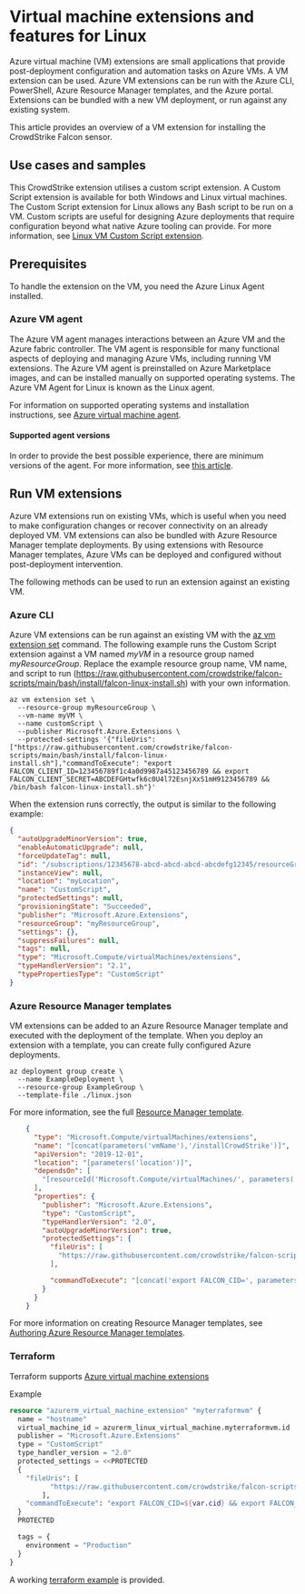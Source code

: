 # Virtual machine extensions and features for Linux

Azure virtual machine (VM) extensions are small applications that provide post-deployment configuration and automation tasks on Azure VMs. A VM extension can be used. Azure VM extensions can be run with the Azure CLI, PowerShell, Azure Resource Manager templates, and the Azure portal. Extensions can be bundled with a new VM deployment, or run against any existing system.

This article provides an overview of a VM extension for installing the CrowdStrike Falcon sensor.

## Use cases and samples

This CrowdStrike extension utilises a custom script extension. A Custom Script extension is available for both Windows and Linux virtual machines. The Custom Script extension for Linux allows any Bash script to be run on a VM. Custom scripts are useful for designing Azure deployments that require configuration beyond what native Azure tooling can provide. For more information, see [Linux VM Custom Script extension](https://docs.microsoft.com/en-us/azure/virtual-machines/extensions/custom-script-linux).

## Prerequisites

To handle the extension on the VM, you need the Azure Linux Agent installed.

### Azure VM agent

The Azure VM agent manages interactions between an Azure VM and the Azure fabric controller. The VM agent is responsible for many functional aspects of deploying and managing Azure VMs, including running VM extensions. The Azure VM agent is preinstalled on Azure Marketplace images, and can be installed manually on supported operating systems. The Azure VM Agent for Linux is known as the Linux agent.

For information on supported operating systems and installation instructions, see [Azure virtual machine agent](https://docs.microsoft.com/en-us/azure/virtual-machines/extensions/agent-linux).

#### Supported agent versions

In order to provide the best possible experience, there are minimum versions of the agent. For more information, see [this article](https://support.microsoft.com/en-us/help/4049215/extensions-and-virtual-machine-agent-minimum-version-support).


## Run VM extensions

Azure VM extensions run on existing VMs, which is useful when you need to make configuration changes or recover connectivity on an already deployed VM. VM extensions can also be bundled with Azure Resource Manager template deployments. By using extensions with Resource Manager templates, Azure VMs can be deployed and configured without post-deployment intervention.

The following methods can be used to run an extension against an existing VM.

### Azure CLI

Azure VM extensions can be run against an existing VM with the [az vm extension set](https://docs.microsoft.com/en-us/cli/azure/vm/extension?view=azure-cli-latest#az-vm-extension-set) command. The following example runs the Custom Script extension against a VM named *myVM* in a resource group named *myResourceGroup*. Replace the example resource group name, VM name, and script to run (https://raw.githubusercontent.com/crowdstrike/falcon-scripts/main/bash/install/falcon-linux-install.sh) with your own information.

```azurecli
az vm extension set \
  --resource-group myResourceGroup \
  --vm-name myVM \
  --name customScript \
  --publisher Microsoft.Azure.Extensions \
  --protected-settings '{"fileUris": ["https://raw.githubusercontent.com/crowdstrike/falcon-scripts/main/bash/install/falcon-linux-install.sh"],"commandToExecute": "export FALCON_CLIENT_ID=123456789f1c4a0d9987a45123456789 && export FALCON_CLIENT_SECRET=ABCDEFGHtwfk6c0U4l72EsnjXxS1mH9123456789 && /bin/bash falcon-linux-install.sh"}'
```

When the extension runs correctly, the output is similar to the following example:

```json
{
  "autoUpgradeMinorVersion": true,
  "enableAutomaticUpgrade": null,
  "forceUpdateTag": null,
  "id": "/subscriptions/12345678-abcd-abcd-abcd-abcdefg12345/resourceGroups/myResourceGroup/providers/Microsoft.Compute/virtualMachines/myVM/extensions/CustomScript",
  "instanceView": null,
  "location": "myLocation",
  "name": "CustomScript",
  "protectedSettings": null,
  "provisioningState": "Succeeded",
  "publisher": "Microsoft.Azure.Extensions",
  "resourceGroup": "myResourceGroup",
  "settings": {},
  "suppressFailures": null,
  "tags": null,
  "type": "Microsoft.Compute/virtualMachines/extensions",
  "typeHandlerVersion": "2.1",
  "typePropertiesType": "CustomScript"
}
```

### Azure Resource Manager templates

VM extensions can be added to an Azure Resource Manager template and executed with the deployment of the template. When you deploy an extension with a template, you can create fully configured Azure deployments.

```azurecli
az deployment group create \
  --name ExampleDeployment \
  --resource-group ExampleGroup \
  --template-file ./linux.json
```

For more information, see the full [Resource Manager template](https://github.com/CrowdStrike/Cloud-Azure/blob/main/vm-extensions/arm/linux/linux.json).

```json
    {
      "type": "Microsoft.Compute/virtualMachines/extensions",
      "name": "[concat(parameters('vmName'),'/installCrowdStrike')]",
      "apiVersion": "2019-12-01",
      "location": "[parameters('location')]",
      "dependsOn": [
        "[resourceId('Microsoft.Compute/virtualMachines/', parameters('vmName'))]"
      ],
      "properties": {
        "publisher": "Microsoft.Azure.Extensions",
        "type": "CustomScript",
        "typeHandlerVersion": "2.0",
        "autoUpgradeMinorVersion": true,
        "protectedSettings": {
          "fileUris": [
            "https://raw.githubusercontent.com/crowdstrike/falcon-scripts/main/bash/install/falcon-linux-install.sh"
          ],

          "commandToExecute": "[concat('export FALCON_CID=', parameters('cid'), ' && export FALCON_CLIENT_ID=', parameters('clientId'), ' && export FALCON_CLIENT_SECRET=', parameters('clientSecret'), ' && /bin/bash falcon-linux-install.sh')]"
        }
      }
    }
```

For more information on creating Resource Manager templates, see [Authoring Azure Resource Manager templates](https://docs.microsoft.com/en-us/azure/azure-resource-manager/templates/).

### Terraform

Terraform supports [Azure virtual machine extensions](https://registry.terraform.io/providers/hashicorp/azurerm/latest/docs/resources/virtual_machine_extension)

Example
```terraform
resource "azurerm_virtual_machine_extension" "myterraformvm" {
  name = "hostname"
  virtual_machine_id = azurerm_linux_virtual_machine.myterraformvm.id
  publisher = "Microsoft.Azure.Extensions"
  type = "CustomScript"
  type_handler_version = "2.0"
  protected_settings = <<PROTECTED
  {
    "fileUris": [
          "https://raw.githubusercontent.com/crowdstrike/falcon-scripts/main/bash/install/falcon-linux-install.sh"
        ],
    "commandToExecute": "export FALCON_CID=${var.cid} && export FALCON_CLIENT_ID=${var.client_id} && export FALCON_CLIENT_SECRET=${var.client_secret} && export FALCON_CLOUD=${var.falcon_cloud} && /bin/bash falcon-linux-install.sh"
  }
  PROTECTED

  tags = {
    environment = "Production"
  }
}
```

A working [terraform example](terraform) is provided.
